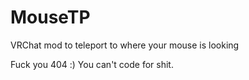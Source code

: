 # MouseTP
VRChat mod to teleport to where your mouse is looking

Fuck you 404 :) You can't code for shit.
